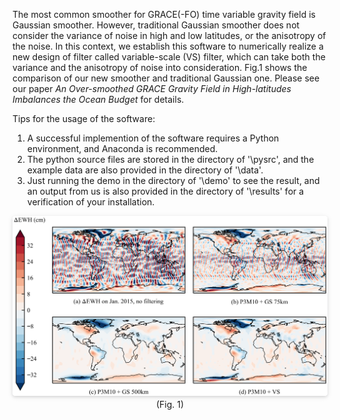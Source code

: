 The most common smoother for GRACE(-FO) time variable gravity field is Gaussian smoother.
However, traditional Gaussian smoother does not consider the variance of noise in high and low latitudes,
or the anisotropy of the noise.
In this context, we establish this software to numerically realize a new design of filter called variable-scale (VS)
filter,
which can take both the variance and the anisotropy of noise into consideration.
Fig.1 shows the comparison of our new smoother and traditional Gaussian one.
Please see our paper
_An Over-smoothed GRACE Gravity Field in High-latitudes Imbalances the Ocean Budget_
for details.

Tips for the usage of the software:

1. A successful implemention of the software requires a Python environment, and Anaconda is recommended.
2. The python source files are stored in the directory of '\pysrc', and the example data are also provided in the
   directory of '\data'.
3. Just running the demo in the directory of '\demo' to see the result, and an output from us is also provided in the
   directory of '\results' for a verification of your installation.


<center>
    <img style="border-radius: 0.3125em;
    box-shadow: 0 2px 4px 0 rgba(34,36,38,.12),0 2px 10px 0 rgba(34,36,38,.08);" 
    src="https://raw.githubusercontent.com/NCSGgroup/VariableScaleFilter/main/img/plot_vs_filter/demo_pic.png">
    <br>
    <div style="
    display: inline-block;
    padding: 2px;">(Fig. 1) </div>
</center>